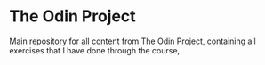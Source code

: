 # The Odin Project
Main repository for all content from The Odin Project, containing all exercises that I have done through the course,
